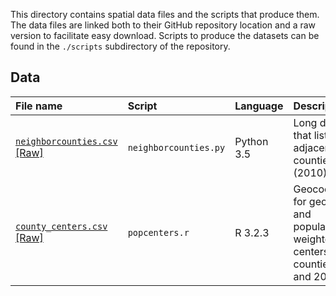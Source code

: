 This directory contains spatial data files and the scripts that produce them. The data files are linked both to their GitHub repository location and a raw version to facilitate easy download. Scripts to produce the datasets can be found in the `./scripts` subdirectory of the repository.  

## Data

| File name | Script | Language | Description|
|:----------|:-----|:-------|:-----------|
|[`neighborcounties.csv`](https://github.com/btskinner/spatial/blob/master/data/neighborcounties.csv) [[Raw]](https://raw.githubusercontent.com/btskinner/spatial/master/data/neighborcounties.csv)|`neighborcounties.py`|Python 3.5|Long data file that lists all adjacent counties (2010)|
|[`county_centers.csv`](https://github.com/btskinner/spatial/blob/master/data/county_centers.csv) [[Raw]](https://raw.githubusercontent.com/btskinner/spatial/master/data/county_centers.csv)|`popcenters.r`|R 3.2.3|Geocoordinates for geographic and population-weighted centers in all counties (2000 and 2010)|
